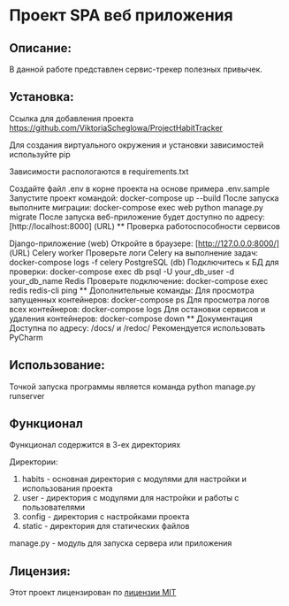 # Проект SPA веб приложения

## Описание:

В данной работе представлен сервис-трекер полезных привычек.
## Установка:
Ссылка для добавления проекта
https://github.com/ViktoriaScheglowa/ProjectHabitTracker

Для создания виртуального окружения и установки зависимостей используйте pip

Зависимости распологаются в requirements.txt

Создайте файл .env в корне проекта на основе примера .env.sample
Запустите проект командой: docker-compose up --build
После запуска выполните миграции: docker-compose exec web python manage.py migrate
После запуска веб-приложение будет доступно по адресу: [http://localhost:8000] (URL)
** Проверка работоспособности сервисов

Django-приложение (web) Откройте в браузере: [http://127.0.0.0:8000/] (URL)
Celery worker Проверьте логи Celery на выполнение задач: docker-compose logs -f celery
PostgreSQL (db) Подключитесь к БД для проверки: docker-compose exec db psql -U your_db_user -d your_db_name
Redis Проверьте подключение: docker-compose exec redis redis-cli ping
** Дополнительные команды: Для просмотра запущенных контейнеров: docker-compose ps Для просмотра логов всех контейнеров: docker-compose logs Для остановки сервисов и удаления контейнеров: docker-compose down ** Документация Доступна по адресу: /docs/ и /redoc/
Рекомендуется использовать PyCharm


## Использование:

Точкой запуска программы является команда python manage.py runserver

## Функционал

Функционал содержится в 3-ех директориях

Директории:
1. habits - основная директория с модулями для настройки и использования проекта
2. user - директория с модулями для настройки и работы с пользователями
3. config - директория с настройками проекта
4. static - директория для статических файлов

manage.py - модуль для запуска сервера или приложения

## Лицензия:

Этот проект лицензирован по [лицензии MIT](LICENSE)